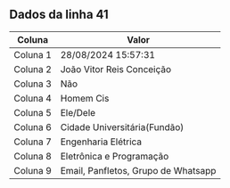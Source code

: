 ## Dados da linha 41

| Coluna | Valor |
|--------|-------|
| Coluna 1 | 28/08/2024 15:57:31 |
| Coluna 2 | João Vitor Reis Conceição |
| Coluna 3 | Não |
| Coluna 4 | Homem Cis |
| Coluna 5 | Ele/Dele |
| Coluna 6 | Cidade Universitária(Fundão) |
| Coluna 7 | Engenharia Elétrica |
| Coluna 8 | Eletrônica e Programação |
| Coluna 9 | Email, Panfletos, Grupo de Whatsapp |

